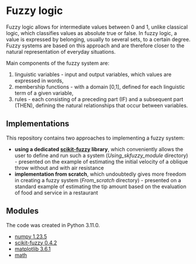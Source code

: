 # Fuzzy logic

Fuzzy logic allows for intermediate values ​​between 0 and 1, unlike classical logic, which classifies values ​​as absolute true or false. In fuzzy logic, a value is expressed by belonging, usually to several sets, to a certain degree. Fuzzy systems are based on this approach and are therefore closer to the natural representation of everyday situations.

Main components of the fuzzy system are:
1. linguistic variables - input and output variables, which values ​​are expressed in words,
2. membership functions - with a domain ​​\[0,1\], defined for each linguistic term of a given variable,
3. rules - each consisting of a preceding part (IF) and a subsequent part (THEN), defining the natural relationships that occur between variables.

## Implementations

This repository contains two approaches to implementing a fuzzy system:
 * **using a dedicated [scikit-fuzzy](https://pythonhosted.org/scikit-fuzzy/userguide/getting_started.html) library**, which conveniently allows the user to define and run such a system (*Using_skfuzzy_module* directory) - presented on the example of estimating the initial velocity of a oblique throw without and with air resistance
 * **implementation from scratch**, which undoubtedly gives more freedom in creating a fuzzy system (*From_scratch* directory) - presented on a standard example of estimating the tip amount based on the evaluation of food and service in a restaurant

## Modules
The code was created in Python 3.11.0.
- [numpy 1.23.5](https://numpy.org/)
- [scikit-fuzzy 0.4.2](https://pythonhosted.org/scikit-fuzzy/userguide/getting_started.html)
- [matplotlib 3.6.1](https://matplotlib.org/3.5.3/api/_as_gen/matplotlib.pyplot.html)
- [math](https://docs.python.org/3/library/math.html)




